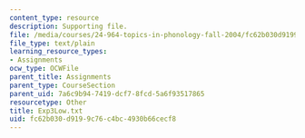 ```yaml
---
content_type: resource
description: Supporting file.
file: /media/courses/24-964-topics-in-phonology-fall-2004/fc62b030d9199c76c4bc4930b66cecf8_Exp3Low.txt
file_type: text/plain
learning_resource_types:
- Assignments
ocw_type: OCWFile
parent_title: Assignments
parent_type: CourseSection
parent_uid: 7a6c9b94-7419-dcf7-8fcd-5a6f93517865
resourcetype: Other
title: Exp3Low.txt
uid: fc62b030-d919-9c76-c4bc-4930b66cecf8
---
```

